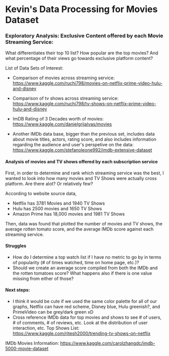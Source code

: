 
# Kevin's Data Processing for Movies Dataset
### Exploratory Analysis: Exclusive Content offered by each Movie Streaming Service: 
What differentiates their top 10 list? How popular are the top movies? And what percentage of their views go towards exclusive platform content?

List of Data Sets of Interest:
- Comparison of movies across streaming service: https://www.kaggle.com/ruchi798/movies-on-netflix-prime-video-hulu-and-disney
- Comparison of tv shows across streaming service: https://www.kaggle.com/ruchi798/tv-shows-on-netflix-prime-video-hulu-and-disney


- ImDB Rating of 3 Decades worth of movies: https://www.kaggle.com/danielgrijalvas/movies
- Another IMDb data base, bigger than the previous set, includes data about movie titles, actors, rating score, and also includes information regarding the audience and user's perspetive on the data: https://www.kaggle.com/stefanoleone992/imdb-extensive-dataset

#### Analysis of movies and TV shows offered by each subscription service
 First, in order to determine and rank which streaming service was the best, I wanted to look into how many movies and TV Shows were actually cross platform. Are there alot? Or relatively few?
 
According to website source data, 
- Netflix has 3781 Movies and 1940 TV Shows
- Hulu has 2500 movies and 1650 TV Shows
- Amazon Prime has 18,000 movies and 1981 TV Shows
 
 Then, data was found that plotted the number of movies and TV shows, the average rotten tomato score, and the average IMDb score against each streaming service. 

#### Struggles
- How do I determine a top watch list if I have no metric to go by in terms of popularity (# of times watched, time on home page, etc.)?
- Should we create an average score compiled from both the IMDb and the rotten tomatoes score? What happens also if there is one value missing from either of those?

#### Next steps:
- I think it would be cute if we used the same color palette for all of our graphs, Netflix can have red scheme, Disney blue, Hulu greenish?, and PrimeVideo can be grey/dark green xD
- Cross reference IMDb data for top movies and shows to see # of users, # of comments, # of reviews, etc. Look at the distribution of user interaction, etc. 
Top Shows List: https://www.kaggle.com/ritesh2000/trending-tv-shows-on-netflix

IMDb Movies Information: https://www.kaggle.com/carolzhangdc/imdb-5000-movie-dataset
